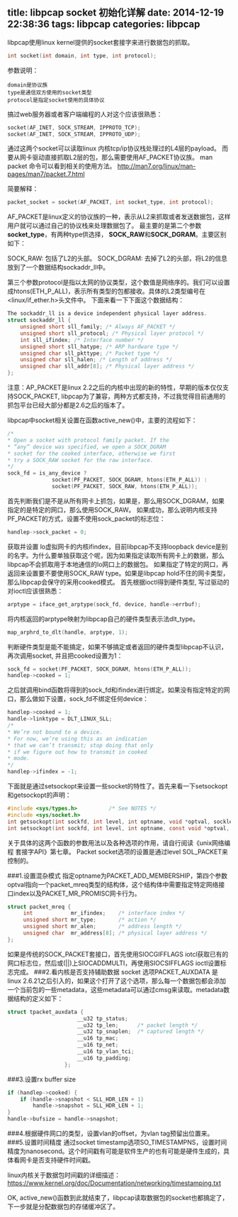 ﻿title: libpcap socket 初始化详解
date: 2014-12-19 22:38:36
tags: libpcap
categories: libpcap
---
libpcap使用linux kernel提供的socket套接字来进行数据包的抓取。
``` c
int socket(int domain, int type, int protocol);
```
参数说明：

    domain是协议族
    type是通信双方使用的socket类型
    protocol是指定socket使用的具体协议

搞过web服务器或者客户端编程的人对这个应该很熟悉：
``` c
socket(AF_INET, SOCK_STREAM, IPPROTO_TCP);
socket(AF_INET, SOCK_STREAM, IPPROTO_UDP);
```
通过这两个socket可以读取linux 内核tcp/ip协议栈处理过的L4层的payload。
而要从网卡驱动直接抓取L2层的包，那么需要使用AF_PACKET协议族。
man packet 命令可以看到相关的使用方法。
 http://man7.org/linux/man-pages/man7/packet.7.html
 <!-- more -->
简要解释：
``` c
packet_socket = socket(AF_PACKET, int socket_type, int protocol);
```
AF_PACKET是linux定义的协议族的一种，表示从L2来抓取或者发送数据包，这样用户就可以通过自己的协议栈来处理数据包了。
最主要的是第二个参数**socket_type**，有两种type供选择， **SOCK_RAW**和**SOCK_DGRAM**。主要区别如下：

SOCK_RAW: 包括了L2的头部。
SOCK_DGRAM: 去掉了L2的头部，将L2的信息放到了一个数据结构sockaddr_ll中。

第三个参数protocol是指以太网的协议类型，这个数值是网络序的。我们可以设置成htons(ETH_P_ALL)，表示所有类型的包都接收。具体的L2类型编号在<linux/if_ether.h>头文件中。
下面来看一下下面这个数据结构：
``` c
The sockaddr_ll is a device independent physical layer address.
struct sockaddr_ll {
    unsigned short sll_family; /* Always AF_PACKET */
    unsigned short sll_protocol; /* Physical layer protocol */
    int sll_ifindex; /* Interface number */
    unsigned short sll_hatype; /* ARP hardware type */
    unsigned char sll_pkttype; /* Packet type */
    unsigned char sll_halen; /* Length of address */
    unsigned char sll_addr[8]; /* Physical layer address */
};
```
注意：AP_PACKET是linux 2.2之后的内核中出现的新的特性，早期的版本仅仅支持SOCK_PACKET, libpcap为了兼容，两种方式都支持，不过我觉得目前通用的抓包平台已经大部分都是2.6之后的版本了。

libpcap中socket相关设置在函数active_new()中，主要的流程如下：
``` c
/*
* Open a socket with protocol family packet. If the
* “any” device was specified, we open a SOCK_DGRAM
* socket for the cooked interface, otherwise we first
* try a SOCK_RAW socket for the raw interface.
*/
sock_fd = is_any_device ?
              socket(PF_PACKET, SOCK_DGRAM, htons(ETH_P_ALL)) :
              socket(PF_PACKET, SOCK_RAW, htons(ETH_P_ALL));
```
首先判断我们是不是从所有网卡上抓包，如果是，那么用SOCK_DGRAM，如果指定的是特定的网口，那么使用SOCK_RAW。
如果成功，那么说明内核支持PF_PACKET的方式，设置不使用sock_packet的标志位：
``` c
handlep->sock_packet = 0;
```
获取并设置 lo虚拟网卡的内核ifindex，目前libpcap不支持loopback device是别的名字。为什么要单独获取这个呢，因为如果指定读取所有网卡上的数据，那么libpcap不会抓取用于本地通信的lo网口上的数据包。
如果指定了特定的网口，再返回来设置要不要使用SOCK_RAW type。如果是libpcap hold不住的网卡类型，那么libpcap会保守的采用cooked模式。
首先根据ioctl得到硬件类型, 写过驱动的对ioctl应该很熟悉：
``` c
arptype = iface_get_arptype(sock_fd, device, handle->errbuf);
```
将内核返回的arptype映射为libpcap自己的硬件类型表示法dlt_type。
``` c
map_arphrd_to_dlt(handle, arptype, 1);
```
判断硬件类型是能不能搞定，如果不够搞定或者返回的硬件类型libpcap不认识，再次调用socket, 并且把cooked设置为1：
``` c
sock_fd = socket(PF_PACKET, SOCK_DGRAM, htons(ETH_P_ALL));
handlep->cooked = 1;
```
之后就调用bind函数将得到的sock_fd和ifindex进行绑定。如果没有指定特定的网口，那么做如下设置，sock_fd不绑定任何device：
``` c
handlep->cooked = 1;
handle->linktype = DLT_LINUX_SLL;
/*
* We’re not bound to a device.
* For now, we’re using this as an indication
* that we can’t transmit; stop doing that only
* if we figure out how to transmit in cooked
* mode.
*/
handlep->ifindex = -1;
```

下面就是通过setsockopt来设置一些socket的特性了。首先来看一下setsockopt和getsockopt的声明：
``` c
#include <sys/types.h>          /* See NOTES */
#include <sys/socket.h>
int getsockopt(int sockfd, int level, int optname, void *optval, socklen_t *optlen);
int setsockopt(int sockfd, int level, int optname, const void *optval, socklen_t optlen);
```
关于具体的这两个函数的参数用法以及各种选项的作用，请自行阅读《unix网络编程 套接字API》第七章。
Packet socket选项的设置是通过level SOL_PACKET来控制的。

###1.设置混杂模式
指定optname为PACKET_ADD_MEMBERSHIP，第四个参数optval指向一个packet_mreq类型的结构体，这个结构体中需要指定特定网络接口index以及PACKET_MR_PROMISC网卡行为。
``` c
struct packet_mreq {
     int            mr_ifindex;    /* interface index */
     unsigned short mr_type;       /* action */
     unsigned short mr_alen;       /* address length */
     unsigned char  mr_address[8]; /* physical layer address */
};
```
如果是传统的SOCK_PACKET套接口，首先使用SIOCGIFFLAGS iotcl获取已有的网口标志位，然后或(||)上SIOCADDMULTI，再使用SIOCSIFFLAGS ioctl设置标志完成。
###2.看内核是否支持辅助数据
socket 选项PACKET_AUXDATA 是linux 2.6.21之后引入的，如果这个打开了这个选项，那么每一个数据包都会添加一个当前包的一些metadata，这些metadata可以通过cmsg来读取。metadata数据结构的定义如下：
``` c
struct tpacket_auxdata {
                      __u32 tp_status;
                      __u32 tp_len;      /* packet length */
                      __u32 tp_snaplen;  /* captured length */
                      __u16 tp_mac;
                      __u16 tp_net;
                      __u16 tp_vlan_tci;
                      __u16 tp_padding;
                  };
```
###3.设置rx buffer size
``` c
if (handlep->cooked) {
    if (handle->snapshot < SLL_HDR_LEN + 1)
        handle->snapshot = SLL_HDR_LEN + 1;
}
handle->bufsize = handle->snapshot;
```
###4.根据硬件网口的类型，设置vlan的offset，为vlan tag预留出位置来。
###5.设置时间精度
通过socket timestamp选项SO_TIMESTAMPNS，设置时间精度为nanosecond。这个时间戳有可能是软件生产的也有可能是硬件生成的，具体看网卡是否支持硬件时间戳。

linux内核关于数据包时间戳的详细描述：
https://www.kernel.org/doc/Documentation/networking/timestamping.txt
 
OK, active_new()函数到此就结束了，libpcap读取数据包的socket也都搞定了，下一步就是分配数据包的存储缓冲区了。